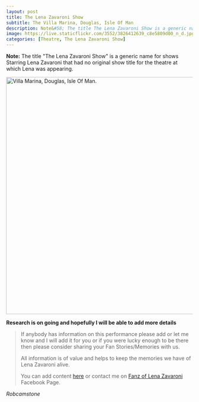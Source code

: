 ```yaml
---
layout: post
title: The Lena Zavaroni Show
subtitle: The Villa Marina, Douglas, Isle Of Man
description: Note&#58; The title The Lena Zavaroni Show is a generic name for shows Starring Lena Zavaroni that had no original show title for the theatre at which Lena was appearing.
image: https://live.staticflickr.com/3552/3826412639_c8e5809d00_n_d.jpg
categories: [Theatre, The Lena Zavaroni Show]
---
```


**Note:** The title "The Lena Zavaroni Show" is a generic name for shows Starring Lena Zavaroni that had no original show title for the theatre at which Lena was appearing.

<a data-flickr-embed="true"  href="https://www.flickr.com/photos/brighton/3826412639" title="Villa Marina, Douglas, Isle Of Man."><img src="https://live.staticflickr.com/3552/3826412639_c8e5809d00_b.jpg" width="1024" height="639" alt="Villa Marina, Douglas, Isle Of Man."></a><script async src="//embedr.flickr.com/assets/client-code.js" charset="utf-8"></script>

**Research is on going and hopefully I will be able to add more details**
> If anybody has information on this performance please add or let me know and I will add it for you or if you were lucky enough to be there then please consider sharing your Fan Stories/Memories with us.
>
> All information is of value and helps to keep the memories we have of Lena Zavaroni alive.
>
> You can add content [here](https://github.com/FanzOfLenaZavaroni/fanzoflenazavaroni.github.io) or contact me on [Fanz of Lena Zavaroni](https://www.facebook.com/fanzoflenazavaroni) Facebook Page.

<cite>Robcamstone</cite>
